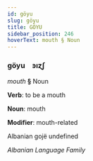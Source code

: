 ```yaml
---
id: göyu
slug: göyu
title: GÖYU
sidebar_position: 246
hoverText: mouth § Noun
---
```


### göyu&emsp;<span kind="abugida">ꜿıɀʃ</span>

*mouth* **§** Noun

**Verb**: to be a mouth

**Noun**: mouth

**Modifier**: mouth-related

Albanian gojë undefined

*Albanian Language Family*